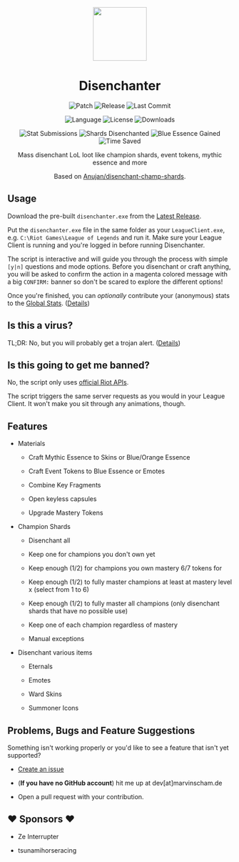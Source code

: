 <p align="center" style="margin-bottom: 0px !important;">
  <img src="https://raw.githubusercontent.com/marvinscham/disenchanter/main/BE_icon.ico" width="120" align="center">
</p>
<h1 align="center">Disenchanter</h1>
<div align="center">

![Patch](https://img.shields.io/badge/league%20patch-12.13-brightgreen)
![Release](https://img.shields.io/github/v/release/marvinscham/disenchanter)
![Last Commit](https://img.shields.io/github/last-commit/marvinscham/disenchanter)

![Language](https://img.shields.io/badge/language-Ruby-%23701516)
![License](https://img.shields.io/github/license/marvinscham/disenchanter)
![Downloads](https://img.shields.io/github/downloads/marvinscham/disenchanter/total)

![Stat Submissions](https://img.shields.io/badge/dynamic/json?color=blue&label=stat%20submissions&query=%24%5B%3A1%5D.submissions&url=https%3A%2F%2Fchecksch.de%2Fhook%2Fdisenchanter.php)
![Shards Disenchanted](https://img.shields.io/badge/dynamic/json?color=blue&label=shards%20disenchanted&query=%24%5B%3A1%5D.disenchanted_thousands&url=https%3A%2F%2Fchecksch.de%2Fhook%2Fdisenchanter.php&suffix=K)
![Blue Essence Gained](https://img.shields.io/badge/dynamic/json?color=blue&label=blue%20essence%20gained&query=%24%5B%3A1%5D.blue_essence_millions&url=https%3A%2F%2Fchecksch.de%2Fhook%2Fdisenchanter.php&suffix=M)
![Time Saved](https://img.shields.io/badge/dynamic/json?color=blue&label=time%20saved&query=%24%5B%3A1%5D.hours_saved&url=https%3A%2F%2Fchecksch.de%2Fhook%2Fdisenchanter.php&suffix=%20hours)

Mass disenchant LoL loot like champion shards, event tokens, mythic essence and more

Based on [Anujan/disenchant-champ-shards](https://github.com/Anujan/disenchant-champ-shards).

</div>

## Usage

Download the pre-built `disenchanter.exe` from the [Latest Release](https://github.com/marvinscham/disenchanter/releases).

Put the `disenchanter.exe` file in the same folder as your `LeagueClient.exe`, e.g. `C:\Riot Games\League of Legends` and run it. Make sure your League Client is running and you're logged in before running Disenchanter.

The script is interactive and will guide you through the process with simple `[y|n]` questions and mode options. Before you disenchant or craft anything, you will be asked to confirm the action in a magenta colored message with a big `CONFIRM:` banner so don't be scared to explore the different options!

Once you're finished, you can _optionally_ contribute your (anonymous) stats to the [Global Stats](https://github.com/marvinscham/disenchanter/wiki/Stats). ([Details](https://github.com/marvinscham/disenchanter/wiki/Stat-Collection))

## Is this a virus?

TL;DR: No, but you will probably get a trojan alert. ([Details](https://github.com/marvinscham/disenchanter/wiki/Is-this-a-virus%3F))

## Is this going to get me banned?

No, the script only uses [official Riot APIs](https://developer.riotgames.com/docs/lol#league-client).

The script triggers the same server requests as you would in your League Client. It won't make you sit through any animations, though.

## Features

- Materials

  - Craft Mythic Essence to Skins or Blue/Orange Essence

  - Craft Event Tokens to Blue Essence or Emotes

  - Combine Key Fragments

  - Open keyless capsules

  - Upgrade Mastery Tokens

- Champion Shards

  - Disenchant all

  - Keep one for champions you don't own yet

  - Keep enough (1/2) for champions you own mastery 6/7 tokens for

  - Keep enough (1/2) to fully master champions at least at mastery level x (select from 1 to 6)

  - Keep enough (1/2) to fully master all champions (only disenchant shards that have no possible use)

  - Keep one of each champion regardless of mastery

  - Manual exceptions

- Disenchant various items

  - Eternals

  - Emotes

  - Ward Skins

  - Summoner Icons

## Problems, Bugs and Feature Suggestions

Something isn't working properly or you'd like to see a feature that isn't yet supported?

- [Create an issue](https://github.com/marvinscham/disenchanter/issues/new/choose)
- (**If you have no GitHub account**) hit me up at dev[at]marvinscham.de

- Open a pull request with your contribution.

## ❤ Sponsors ❤

- Ze Interrupter

- tsunamihorseracing
